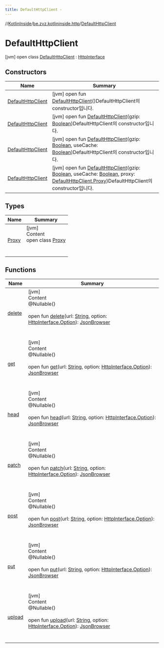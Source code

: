 ```yaml
---
title: DefaultHttpClient -
---
```

//[KotlinInside](../../index.md)/[be.zvz.kotlininside.http](../index.md)/[DefaultHttpClient](index.md)



# DefaultHttpClient  
 [jvm] open class [DefaultHttpClient](index.md) : [HttpInterface](../-http-interface/index.md)   


## Constructors  
  
|  Name|  Summary| 
|---|---|
| <a name="be.zvz.kotlininside.http/DefaultHttpClient/DefaultHttpClient/#/PointingToDeclaration/"></a>[DefaultHttpClient](-default-http-client.md)| <a name="be.zvz.kotlininside.http/DefaultHttpClient/DefaultHttpClient/#/PointingToDeclaration/"></a> [jvm] open fun [DefaultHttpClient](-default-http-client.md)()DefaultHttpClient의 constructor입니다.   <br>
| <a name="be.zvz.kotlininside.http/DefaultHttpClient/DefaultHttpClient/#boolean/PointingToDeclaration/"></a>[DefaultHttpClient](-default-http-client.md)| <a name="be.zvz.kotlininside.http/DefaultHttpClient/DefaultHttpClient/#boolean/PointingToDeclaration/"></a> [jvm] open fun [DefaultHttpClient](-default-http-client.md)(gzip: [Boolean](https://kotlinlang.org/api/latest/jvm/stdlib/kotlin/-boolean/index.html))DefaultHttpClient의 constructor입니다.   <br>
| <a name="be.zvz.kotlininside.http/DefaultHttpClient/DefaultHttpClient/#boolean#boolean/PointingToDeclaration/"></a>[DefaultHttpClient](-default-http-client.md)| <a name="be.zvz.kotlininside.http/DefaultHttpClient/DefaultHttpClient/#boolean#boolean/PointingToDeclaration/"></a> [jvm] open fun [DefaultHttpClient](-default-http-client.md)(gzip: [Boolean](https://kotlinlang.org/api/latest/jvm/stdlib/kotlin/-boolean/index.html), useCache: [Boolean](https://kotlinlang.org/api/latest/jvm/stdlib/kotlin/-boolean/index.html))DefaultHttpClient의 constructor입니다.   <br>
| <a name="be.zvz.kotlininside.http/DefaultHttpClient/DefaultHttpClient/#boolean#boolean#be.zvz.kotlininside.http.DefaultHttpClient.Proxy/PointingToDeclaration/"></a>[DefaultHttpClient](-default-http-client.md)| <a name="be.zvz.kotlininside.http/DefaultHttpClient/DefaultHttpClient/#boolean#boolean#be.zvz.kotlininside.http.DefaultHttpClient.Proxy/PointingToDeclaration/"></a> [jvm] open fun [DefaultHttpClient](-default-http-client.md)(gzip: [Boolean](https://kotlinlang.org/api/latest/jvm/stdlib/kotlin/-boolean/index.html), useCache: [Boolean](https://kotlinlang.org/api/latest/jvm/stdlib/kotlin/-boolean/index.html), proxy: [DefaultHttpClient.Proxy](-proxy/index.md))DefaultHttpClient의 constructor입니다.   <br>


## Types  
  
|  Name|  Summary| 
|---|---|
| <a name="be.zvz.kotlininside.http/DefaultHttpClient.Proxy///PointingToDeclaration/"></a>[Proxy](-proxy/index.md)| <a name="be.zvz.kotlininside.http/DefaultHttpClient.Proxy///PointingToDeclaration/"></a>[jvm]  <br>Content  <br>open class [Proxy](-proxy/index.md)  <br><br><br>


## Functions  
  
|  Name|  Summary| 
|---|---|
| <a name="be.zvz.kotlininside.http/DefaultHttpClient/delete/#java.lang.String#be.zvz.kotlininside.http.HttpInterface.Option/PointingToDeclaration/"></a>[delete](delete.md)| <a name="be.zvz.kotlininside.http/DefaultHttpClient/delete/#java.lang.String#be.zvz.kotlininside.http.HttpInterface.Option/PointingToDeclaration/"></a>[jvm]  <br>Content  <br>@Nullable()  <br>  <br>open fun [delete](delete.md)(url: [String](https://docs.oracle.com/javase/7/docs/api/java/lang/String.html), option: [HttpInterface.Option](../-http-interface/-option/index.md)): [JsonBrowser](../../be.zvz.kotlininside.json/-json-browser/index.md)  <br><br><br>
| <a name="be.zvz.kotlininside.http/DefaultHttpClient/get/#java.lang.String#be.zvz.kotlininside.http.HttpInterface.Option/PointingToDeclaration/"></a>[get](get.md)| <a name="be.zvz.kotlininside.http/DefaultHttpClient/get/#java.lang.String#be.zvz.kotlininside.http.HttpInterface.Option/PointingToDeclaration/"></a>[jvm]  <br>Content  <br>@Nullable()  <br>  <br>open fun [get](get.md)(url: [String](https://docs.oracle.com/javase/7/docs/api/java/lang/String.html), option: [HttpInterface.Option](../-http-interface/-option/index.md)): [JsonBrowser](../../be.zvz.kotlininside.json/-json-browser/index.md)  <br><br><br>
| <a name="be.zvz.kotlininside.http/DefaultHttpClient/head/#java.lang.String#be.zvz.kotlininside.http.HttpInterface.Option/PointingToDeclaration/"></a>[head](head.md)| <a name="be.zvz.kotlininside.http/DefaultHttpClient/head/#java.lang.String#be.zvz.kotlininside.http.HttpInterface.Option/PointingToDeclaration/"></a>[jvm]  <br>Content  <br>@Nullable()  <br>  <br>open fun [head](head.md)(url: [String](https://docs.oracle.com/javase/7/docs/api/java/lang/String.html), option: [HttpInterface.Option](../-http-interface/-option/index.md)): [JsonBrowser](../../be.zvz.kotlininside.json/-json-browser/index.md)  <br><br><br>
| <a name="be.zvz.kotlininside.http/DefaultHttpClient/patch/#java.lang.String#be.zvz.kotlininside.http.HttpInterface.Option/PointingToDeclaration/"></a>[patch](patch.md)| <a name="be.zvz.kotlininside.http/DefaultHttpClient/patch/#java.lang.String#be.zvz.kotlininside.http.HttpInterface.Option/PointingToDeclaration/"></a>[jvm]  <br>Content  <br>@Nullable()  <br>  <br>open fun [patch](patch.md)(url: [String](https://docs.oracle.com/javase/7/docs/api/java/lang/String.html), option: [HttpInterface.Option](../-http-interface/-option/index.md)): [JsonBrowser](../../be.zvz.kotlininside.json/-json-browser/index.md)  <br><br><br>
| <a name="be.zvz.kotlininside.http/DefaultHttpClient/post/#java.lang.String#be.zvz.kotlininside.http.HttpInterface.Option/PointingToDeclaration/"></a>[post](post.md)| <a name="be.zvz.kotlininside.http/DefaultHttpClient/post/#java.lang.String#be.zvz.kotlininside.http.HttpInterface.Option/PointingToDeclaration/"></a>[jvm]  <br>Content  <br>@Nullable()  <br>  <br>open fun [post](post.md)(url: [String](https://docs.oracle.com/javase/7/docs/api/java/lang/String.html), option: [HttpInterface.Option](../-http-interface/-option/index.md)): [JsonBrowser](../../be.zvz.kotlininside.json/-json-browser/index.md)  <br><br><br>
| <a name="be.zvz.kotlininside.http/DefaultHttpClient/put/#java.lang.String#be.zvz.kotlininside.http.HttpInterface.Option/PointingToDeclaration/"></a>[put](put.md)| <a name="be.zvz.kotlininside.http/DefaultHttpClient/put/#java.lang.String#be.zvz.kotlininside.http.HttpInterface.Option/PointingToDeclaration/"></a>[jvm]  <br>Content  <br>@Nullable()  <br>  <br>open fun [put](put.md)(url: [String](https://docs.oracle.com/javase/7/docs/api/java/lang/String.html), option: [HttpInterface.Option](../-http-interface/-option/index.md)): [JsonBrowser](../../be.zvz.kotlininside.json/-json-browser/index.md)  <br><br><br>
| <a name="be.zvz.kotlininside.http/DefaultHttpClient/upload/#java.lang.String#be.zvz.kotlininside.http.HttpInterface.Option/PointingToDeclaration/"></a>[upload](upload.md)| <a name="be.zvz.kotlininside.http/DefaultHttpClient/upload/#java.lang.String#be.zvz.kotlininside.http.HttpInterface.Option/PointingToDeclaration/"></a>[jvm]  <br>Content  <br>@Nullable()  <br>  <br>open fun [upload](upload.md)(url: [String](https://docs.oracle.com/javase/7/docs/api/java/lang/String.html), option: [HttpInterface.Option](../-http-interface/-option/index.md)): [JsonBrowser](../../be.zvz.kotlininside.json/-json-browser/index.md)  <br><br><br>

